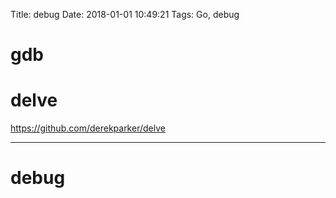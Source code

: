 Title: debug
Date: 2018-01-01 10:49:21
Tags: Go, debug



# gdb

# delve

<https://github.com/derekparker/delve>

***

# debug
